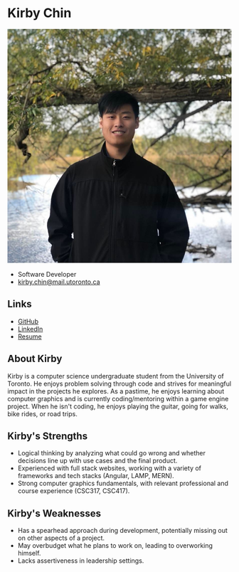 # Kirby Chin

![Kirby Chin Profile](./kirby_chin_avatar.jpeg)

- Software Developer
- kirby.chin@mail.utoronto.ca

## Links

- [GitHub](https://github.com/kabicin)
- [LinkedIn](https://www.linkedin.com/in/kirby-c-597531123/)
- [Resume](./kirby_chin_resume.pdf)

## About Kirby

Kirby is a computer science undergraduate student from the University of Toronto. He enjoys problem solving through code and strives for meaningful impact in the projects he explores. As a pastime, he enjoys learning about computer graphics and is currently coding/mentoring within a game engine project. When he isn't coding, he enjoys playing the guitar, going for walks, bike rides, or road trips. 


## Kirby's Strengths
- Logical thinking by analyzing what could go wrong and whether decisions line up with use cases and the final product. 
- Experienced with full stack websites, working with a variety of frameworks and tech stacks (Angular, LAMP, MERN).
- Strong computer graphics fundamentals, with relevant professional and course experience (CSC317, CSC417).


## Kirby's Weaknesses
- Has a spearhead approach during development, potentially missing out on other aspects of a project. 
- May overbudget what he plans to work on, leading to overworking himself.  
- Lacks assertiveness in leadership settings. 